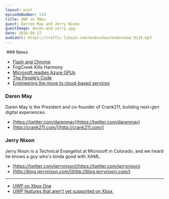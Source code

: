 ```yaml
---
layout: post
episodeNumber: 119
title: UWP on XBox
guest: Darren May and Jerry Nixon
guestImage: daren-and-jerry.jpg
date: 2016-08-27
audioUrl: https://traffic.libsyn.com/msdevshow/msdevshow_0119.mp3
---
```


 ### News

 - [Flash and Chrome](https://chrome.googleblog.com/2016/08/flash-and-chrome.html)
 - FogCreek Kills Harmony
 - [Microsoft readies Azure GPUs](https://www.virtualizationpractice.com/microsoft-readies-azure-gpus-38918/)
 - [The People’s Code](https://www.whitehouse.gov/blog/2016/08/08/peoples-code)
 - [Engineering the move to cloud-based services](https://azure.microsoft.com/en-us/blog/engineering-the-move-to-cloud-based-services/)

### Daren May

Daren May is the President and co-founder of Crank211, building next-gen digital experiences.

 - [https://twitter.com/darenmay](https://twitter.com/darenmay)
 - [http://crank211.com/](http://crank211.com/)

### Jerry Nixon

Jerry Nixon is a Technical Evangelist at Microsoft in Colorado, and we heard he knows a guy who's kinda good with XAML.

 - [https://twitter.com/jerrynixon](https://twitter.com/jerrynixon)
 - [http://blog.jerrynixon.com/](http://blog.jerrynixon.com/)
 
--------------------------------------------------

 - [UWP on Xbox One](https://msdn.microsoft.com/en-us/windows/uwp/xbox-apps/index)
 - [UWP features that aren't yet supported on Xbox ](https://msdn.microsoft.com/library/windows/apps/mt693377?f=255&MSPPError=-2147217396)